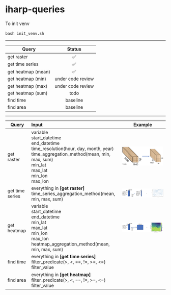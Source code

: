# iharp-queries

To init venv
```
bash init_venv.sh 
```

---

| Query              |       Status       |
| ------------------ | :----------------: |
| get raster         | :white_check_mark: |
| get time series    | :white_check_mark: |
| get heatmap (mean) | :white_check_mark: |
| get heatmap (min)  | under code review  |
| get heatmap (max)  | under code review  |
| get heatmap (sum)  |        todo        |
| find time          |      baseline      |
| find area          |      baseline      |

---

| Query           | Input                                                                                                                                                                                     |             Example             |
| --------------- | :---------------------------------------------------------------------------------------------------------------------------------------------------------------------------------------- | :-----------------------------: |
| get raster      | variable</br>start_datetime</br>end_datetime</br>time_resolution(hour, day, month, year)</br>time_aggregation_method(mean, min, max, sum)</br>min_lat</br>max_lat</br>min_lon</br>max_lon |   ![](figures/get_raster.png)   |
| get time series | everything in **[get raster]**</br>time_series_aggregation_method(mean, min, max, sum)                                                                                                    | ![](figures/get_time_series.png) |
| get heatmap     | variable</br>start_datetime</br>end_datetime</br>min_lat</br>max_lat</br>min_lon</br>max_lon</br>heatmap_aggregation_method(mean, min, max, sum)                                          |  ![](figures/get_heatmap.png)   |
| find time       | everything in **[get time series]**</br>filter_predicate(>, <, ==, !=, >=, <=)</br>filter_value                                                                                           |                                 |
| find area       | everything in **[get heatmap]**</br>filter_predicate(>, <, ==, !=, >=, <=)</br>filter_value                                                                                               |                                 |
